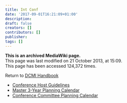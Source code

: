 ```yaml
---
title: Int Conf
date: '2017-09-01T16:21:09+01:00'
description: 
draft: false
creators: []
contributors: []
publisher: 
tags: []
---
```


 **This is an archived MediaWiki page.**  
This page was last modified on 21 October 2013, at 15:09.  
This page has been accessed 124,372 times.

Return to [DCMI Handbook](/archive/mediawiki_wiki/DCMI_Handbook "DCMI Handbook")

- [Conference Host Guidelines](/index.php?title=DCMI_Handbook/Int_Conf/Host_Guidelines&action=edit&redlink=1 "DCMI Handbook/Int Conf/Host Guidelines (page does not exist)")
- [Master 3-Year Planning Calendar](/archive/mediawiki_wiki/DCMI_Handbook/Int_Conf/Master_Calendar "DCMI Handbook/Int Conf/Master Calendar")
- [Conference Committee Planning Calendar](/archive/mediawiki_wiki/DCMI_Handbook/Int_Conf/Annual_Meeting "DCMI Handbook/Int Conf/Annual Meeting")


